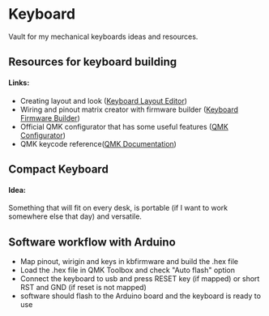 # Keyboard
Vault for my mechanical keyboards ideas and resources.

## Resources for keyboard building
#### Links:
* Creating layout and look ([Keyboard Layout Editor](http://www.keyboard-layout-editor.com))
* Wiring and pinout matrix creator with firmware builder ([Keyboard Firmware Builder](https://kbfirmware.com))
* Official QMK configurator that has some useful features ([QMK Configurator](https://config.qmk.fm))
* QMK keycode reference([QMK Documentation](https://docs.qmk.fm/#/keycodes))

## Compact Keyboard
#### Idea:
Something that will fit on every desk, is portable (if I want to work somewhere else that day) and versatile.
####


## Software workflow with Arduino
* Map pinout, wirigin and keys in kbfirmware and build the .hex file
* Load the .hex file in QMK Toolbox and check "Auto flash" option
* Connect the keyboard to usb and press RESET key (if mapped) or short RST and GND (if reset is not mapped)
* software should flash to the Arduino board and the keyboard is ready to use
